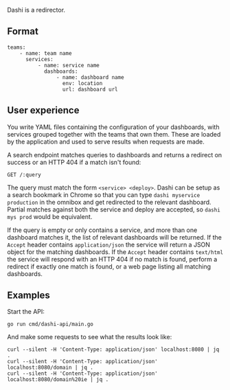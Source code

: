Dashi is a redirector.

## Format

```
teams:
    - name: team name
      services:
          - name: service name
            dashboards:
                - name: dashboard name
                  env: location
                  url: dashboard url
```

## User experience

You write YAML files containing the configuration of your dashboards, with
services grouped together with the teams that own them. These are loaded by
the application and used to serve results when requests are made.

A search endpoint matches queries to dashboards and returns a redirect on
success or an HTTP 404 if a match isn't found:

```
GET /:query
```

The query must match the form `<service> <deploy>`. Dashi can be setup as a
search bookmark in Chrome so that you can type `dashi myservice production` in
the omnibox and get redirected to the relevant dashboard. Partial matches
against both the service and deploy are accepted, so `dashi mys prod` would be
equivalent.

If the query is empty or only contains a service, and more than one dashboard
matches it, the list of relevant dashboards will be returned. If the `Accept`
header contains `application/json` the service will return a JSON object for
the matching dashboards. If the `Accept` header contains `text/html` the
service will respond with an HTTP 404 if no match is found, perform a redirect
if exactly one match is found, or a web page listing all matching dashboards.

## Examples

Start the API:

```
go run cmd/dashi-api/main.go
```

And make some requests to see what the results look like:

```
curl --silent -H 'Content-Type: application/json' localhost:8080 | jq .
curl --silent -H 'Content-Type: application/json' localhost:8080/domain | jq .
curl --silent -H 'Content-Type: application/json' localhost:8080/domain%20ie | jq .
```
